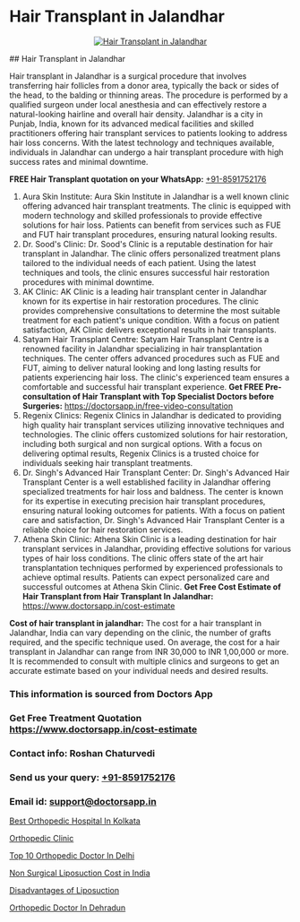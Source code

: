 # Hair Transplant in Jalandhar

<p align="center">
  <a href="https://doctorsapp.co.in/treatment/hair-transplant">
    <img src="https://doctorsapp.co.in/uploads/treatment_image/transplant.jpg" alt="Hair Transplant in Jalandhar">
  </a>
</p>
## Hair Transplant in Jalandhar

Hair transplant in Jalandhar is a surgical procedure that involves transferring hair follicles from a donor area, typically the back or sides of the head, to the balding or thinning areas. The procedure is performed by a qualified surgeon under local anesthesia and can effectively restore a natural-looking hairline and overall hair density. Jalandhar is a city in Punjab, India, known for its advanced medical facilities and skilled practitioners offering hair transplant services to patients looking to address hair loss concerns. With the latest technology and techniques available, individuals in Jalandhar can undergo a hair transplant procedure with high success rates and minimal downtime.

**FREE Hair Transplant quotation on your WhatsApp:**  [+91-8591752176](https://api.whatsapp.com/send?phone=8591752176)

1) Aura Skin Institute:
Aura Skin Institute in Jalandhar is a well known clinic offering advanced hair transplant treatments. The clinic is equipped with modern technology and skilled professionals to provide effective solutions for hair loss. Patients can benefit from services such as FUE and FUT hair transplant procedures, ensuring natural looking results.
2) Dr. Sood's Clinic:
Dr. Sood's Clinic is a reputable destination for hair transplant in Jalandhar. The clinic offers personalized treatment plans tailored to the individual needs of each patient. Using the latest techniques and tools, the clinic ensures successful hair restoration procedures with minimal downtime.
3) AK Clinic:
AK Clinic is a leading hair transplant center in Jalandhar known for its expertise in hair restoration procedures. The clinic provides comprehensive consultations to determine the most suitable treatment for each patient's unique condition. With a focus on patient satisfaction, AK Clinic delivers exceptional results in hair transplants.
4) Satyam Hair Transplant Centre:
Satyam Hair Transplant Centre is a renowned facility in Jalandhar specializing in hair transplantation techniques. The center offers advanced procedures such as FUE and FUT, aiming to deliver natural looking and long lasting results for patients experiencing hair loss. The clinic's experienced team ensures a comfortable and successful hair transplant experience.
**Get FREE Pre-consultation of Hair Transplant with Top Specialist Doctors before Surgeries:** https://doctorsapp.in/free-video-consultation
5) Regenix Clinics:
Regenix Clinics in Jalandhar is dedicated to providing high quality hair transplant services utilizing innovative techniques and technologies. The clinic offers customized solutions for hair restoration, including both surgical and non surgical options. With a focus on delivering optimal results, Regenix Clinics is a trusted choice for individuals seeking hair transplant treatments.
6) Dr. Singh's Advanced Hair Transplant Center:
Dr. Singh's Advanced Hair Transplant Center is a well established facility in Jalandhar offering specialized treatments for hair loss and baldness. The center is known for its expertise in executing precision hair transplant procedures, ensuring natural looking outcomes for patients. With a focus on patient care and satisfaction, Dr. Singh's Advanced Hair Transplant Center is a reliable choice for hair restoration services.
7) Athena Skin Clinic:
Athena Skin Clinic is a leading destination for hair transplant services in Jalandhar, providing effective solutions for various types of hair loss conditions. The clinic offers state of the art hair transplantation techniques performed by experienced professionals to achieve optimal results. Patients can expect personalized care and successful outcomes at Athena Skin Clinic.
**Get Free Cost Estimate of Hair Transplant from Hair Transplant In Jalandhar:** https://www.doctorsapp.in/cost-estimate

**Cost of hair transplant in jalandhar:**
The cost for a hair transplant in Jalandhar, India can vary depending on the clinic, the number of grafts required, and the specific technique used. On average, the cost for a hair transplant in Jalandhar can range from INR 30,000 to INR 1,00,000 or more. It is recommended to consult with multiple clinics and surgeons to get an accurate estimate based on your individual needs and desired results.

### This information is sourced from Doctors App 
### Get Free Treatment Quotation https://www.doctorsapp.in/cost-estimate
### Contact info: Roshan Chaturvedi 
### Send us your query: [+91-8591752176](https://api.whatsapp.com/send?phone=8591752176) 
### Email id: support@doctorsapp.in

[Best Orthopedic Hospital In Kolkata](https://www.linkedin.com/pulse/best-orthopedic-hospital-kolkata-doctorsapp-chittagong-xmzne?trackingId=%2Ffzfv0CADj%2FQuHMFYWs0Sg%3D%3D&lipi=urn%3Ali%3Apage%3Ad_flagship3_company_admin%3BddPc4oDaSTuh6mJcYb9fAg%3D%3D)

[Orthopedic Clinic](https://www.linkedin.com/pulse/orthopedic-clinic-doctorsappin-5jgbc?trackingId=kR92t0Qgeiot%2B7IwcS4A6A%3D%3D&lipi=urn%3Ali%3Apage%3Ad_flagship3_company_admin%3BcTUR6naWQkWjeA%2BR15noZQ%3D%3D)

[Top 10 Orthopedic Doctor In Delhi](https://medium.com/@kushalrao10/top-10-orthopedic-doctor-in-delhi-60788dc45b2a)

[Non Surgical Liposuction Cost in India](https://medium.com/@devenderrathi97/non-surgical-liposuction-cost-in-india-138ed7b3c4ca)

[Disadvantages of Liposuction](https://doctors-apps.github.io/doctorsapp/disadvantages-of-liposuction)

[Orthopedic Doctor In Dehradun](https://doctors-apps.github.io/doctorsapp/orthopedic-doctor-in-dehradun)

